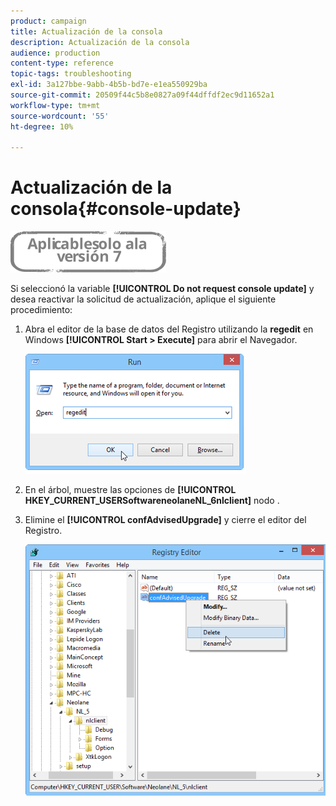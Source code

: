 ```yaml
---
product: campaign
title: Actualización de la consola
description: Actualización de la consola
audience: production
content-type: reference
topic-tags: troubleshooting
exl-id: 3a127bbe-9abb-4b5b-bd7e-e1ea550929ba
source-git-commit: 20509f44c5b8e0827a09f44dffdf2ec9d11652a1
workflow-type: tm+mt
source-wordcount: '55'
ht-degree: 10%

---
```


# Actualización de la consola{#console-update}

![](../../assets/v7-only.svg)

Si seleccionó la variable **[!UICONTROL Do not request console update]** y desea reactivar la solicitud de actualización, aplique el siguiente procedimiento:

1. Abra el editor de la base de datos del Registro utilizando la **regedit** en Windows **[!UICONTROL Start > Execute]** para abrir el Navegador.

   ![](assets/ncs_console_update_1.png)

1. En el árbol, muestre las opciones de **[!UICONTROL HKEY_CURRENT_USERSoftwareneolaneNL_6nlclient]** nodo .
1. Elimine el **[!UICONTROL confAdvisedUpgrade]** y cierre el editor del Registro.

   ![](assets/ncs_console_update_2.png)
